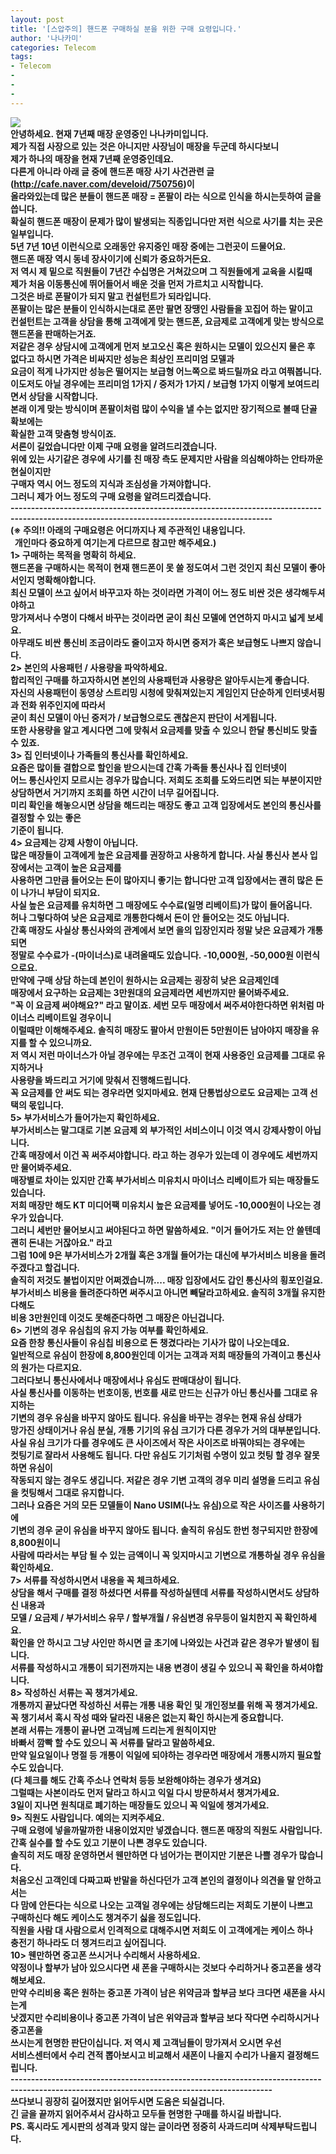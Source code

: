 ```yaml
---
layout: post
title: '[스압주의] 핸드폰 구매하실 분을 위한 구매 요령입니다.'
author: '나나카미'
categories: Telecom
tags:
- Telecom
-
-
-
---
```



<script> location.href='https://cafe.naver.com/develoid/750838' ; </script>

<div><img src="https://cafeptthumb-phinf.pstatic.net/20151002_260/hsb9504_1443716027865R7a28_JPEG/%B8%AE%B4%BA%BE%F3%B0%D4%BD%C3%C6%C7%BE%E7%BD%C4_%C0%CF%B9%DD.jpg?type=w740"><div><b></div><div><b></div><div><span>안녕하세요. 현재 7년째 매장 운영중인 나나카미입니다.</span></div><div><b></div><div><span>제가 직접 사장으로 있는 것은 아니지만 사장님이 매장을 두군데 하시다보니 </span><b></div><div><b></div><div><span>제가 하나의 매장을 현재 7년째 운영중인데요.</span></div><div><b></div><div><span>다른게 아니라 아래 글 중에 핸드폰 매장 사기 사건관련 글(</span><a href="http://cafe.naver.com/develoid/750756"><span>http://cafe.naver.com/develoid/750756</span></a><span>)이 </span><b></div><div><b></div><div><span>올라와있는데 많은 분들이 핸드폰 매장 = 폰팔이 라는 식으로 인식을 하시는듯하여 글을 씁니다.</span></div><div><b></div><div><span>확실히 핸드폰 매장이 문제가 많이 발생되는 직종입니다만 저런 식으로 사기를 치는 곳은 일부입니다.</span></div><div><b></div><div><span>5년 7년 10년 이런식으로 오래동안 유지중인 매장 중에는 그런곳이 드물어요.</span></div><div><b></div><div><span>핸드폰 매장 역시 동네 장사이기에 신뢰가 중요하거든요.</span></div><div><b></div><div><span>저 역시 제 밑으로 직원들이 7년간 수십명은 거쳐갔으며 그 직원들에게 교육을 시킬때</span></div><div><b></div><div><span>제가 처음 이동통신에 뛰어들어서 배운 것을 먼저 가르치고 시작합니다.</span></div><div><b></div><div><span>그것은 바로 폰팔이가 되지 말고 컨설턴트가 되라입니다.</span></div><div><b></div><div><span>폰팔이는 많은 분들이 인식하시는대로 폰만 팔면 장땡인 사람들을 꼬집어 하는 말이고</span></div><div><b></div><div><span>컨설턴트는 고객을 상담을 통해 고객에게 맞는 핸드폰, 요금제로 고객에게 맞는 방식으로 핸드폰을 판매하는거죠.</span></div><div><b></div><div><span>저같은 경우 상담시에 고객에게 먼저 보고오신 혹은 원하시는 모델이 있으신지 물은 후</span></div><div><b></div><div><span>없다고 하시면 가격은 비싸지만 성능은 최상인 프리미엄 모델과 </span><b></div><b><div><span>요금이 적게 나가지만 성능은 떨어지는 보급형 어느쪽으로 봐드릴까요 라고 여쭤봅니다.</span></div><div><b></div><div><span>이도저도 아닐 경우에는 프리미엄 1가지 / 중저가 1가지 / 보급형 1가지 이렇게 보여드리면서 상담을 시작합니다.</span></div><div><b></div><div><span>본래 이게 맞는 방식이며 폰팔이처럼 많이 수익을 낼 수는 없지만 장기적으로 볼때 단골 확보에는</span></div><div><b></div><div><span>확실한 고객 맞춤형 방식이죠.</span></div><div><b></div><div><span>서론이 길었습니다만 이제 구매 요령을 알려드리겠습니다.</span></div><div><b></div><div><span>위에 있는 사기같은 경우에 사기를 친 매장 측도 문제지만 사람을 의심해야하는 안타까운 현실이지만</span></div><div><b></div><div><span>구매자 역시 어느 정도의 지식과 조심성을 가져야합니다.</span></div><div><b></div><div><span>그러니 제가 어느 정도의 구매 요령을 알려드리겠습니다.</span></div><div><b></div><div><span><span>--------------------------------------------------------------------------------------------------------------------------------------------</span></span></div><div><b><span><b></span></b></div><div><b><span>(※ 주의!! 아래의 구매요령은 어디까지나 제 주관적인 내용입니다. <b></span></b></div><div><b><span>&nbsp; 개인마다 중요하게 여기는게 다르므로 참고만 해주세요.)</span></b></div><div><span><b></span></div><div><span><b></span></div><div><span><b></span></div><div><b><span>1&gt; 구매하는 목적을 명확히 하세요.</span></b></div><div><span><b></span></div><div><span>핸드폰을 구매하시는 목적이 현재 핸드폰이 못 쓸 정도여서 그런 것인지 최신 모델이 좋아서인지 명확해야합니다.</span></div><div><span><b></span></div><div><span>최신 모델이 쓰고 싶어서 바꾸고자 하는 것이라면 가격이 어느 정도 비싼 것은 생각해두셔야하고</span></div><div><span><b></span></div><div><span>망가져서나 수명이 다해서 바꾸는 것이라면 굳이 최신 모델에 연연하지 마시고 넓게 보세요.</span></div><div><span><b></span></div><div><span>아무래도 비싼 통신비 조금이라도 줄이고자 하시면 중저가 혹은 보급형도 나쁘지 않습니다.<b></span></div><div><span><b></span></div><div><span><b></span></div><div><b><span>2&gt; 본인의 사용패턴 / 사용량을 파악하세요.</span></b></div><div><span><b></span></div><span>합리적인 구매를 하고자하시면</span><span> 본인의 사용패턴과 사용량은 알아두시는게 좋습니다.</span><div><span><b></span></div><div><span>자신의 사용패턴이 동영상 스트리밍 시청에 맞춰져있는지 게임인지 단순하게 인터넷서핑과 전화 위주인지에 따라서</span></div><div><span><b></span></div><div><span>굳이 최신 모델이 아닌 중저가 / 보급형으로도 괜찮은지 판단이 서게됩니다.</span></div><div><span><b></span></div><div><span>또한 사용량을 알고 계시다면 그에 맞춰서 요금제를 맞출 수 있으니 한달 통신비도 맞출 수 있죠.</span></div><div><span><b></span></div><div><span><b></span></div><div><b><span>3&gt; 집 인터넷이나 가족들의 통신사를 확인하세요.</span></b></div><div><span><b></span></div><div><span>요즘은 많이들 결합으로 할인을 받으시는데 간혹 가족들 통신사나 집 인터넷이 <b></span></div><div><span><b></span></div><div><span>어느 통신사인지 모르시는 경우가 많습니다. 저희도 조회를 도와드리면 되는 부분이지만</span></div><div><span><b></span></div><div><span>상담하면서 거기까지 조회를 하면 시간이 너무 길어집니다.</span></div><div><span><b></span></div><div><span>미리 확인을 해놓으시면 상담을 해드리는 매장도 좋고 고객 입장에서도 본인의 통신사를 결정할 수 있는 좋은</span></div><div><span><b></span></div><div><span>기준이 됩니다.<b></span></div><div><span><b></span></div><div><span><b></span></div><div><b><span>4&gt; 요금제는 강제 사항이 아닙니다.</span></b></div><div><span></span><b><div><span>많은 매장들이 고객에게 높은 요금제를 권장하고 사용하게 합니다. 사실 통신사 본사 입장에서는 고객이 높은 요금제를</span></div><div><span><b></span></div><span>사용하면 그만큼 들어오는 돈이 많아지니 좋기는 합니다만 고객 입장에서는 괜히 많은 돈이 나가니 부담이 되지요.</span></div><div><b></div><div><span>사실 높은 요금제를 유치하면 그 매장에도 수수료(일명 리베이트)가 많이 들어옵니다.</span></div><div><b></div><div><span>허나 그렇다하여 낮은 요금제로 개통한다해서 돈이 안 들어오는 것도 아닙니다.</span></div><div><b></div><div><span>간혹 매장도 사실상 통신사와의 관계에서 보면 을의 입장인지라 정말 낮은 요금제가 개통되면</span></div><div><b></div><div><span>정말로 수수료가 -(마이너스)로 내려올때도 있습니다. -10,000원, -50,000원 이런식으로요.</span></div><div><b></div><div><span>만약에 구매 상담 하는데 본인이 원하시는 요금제는 굉장히 낮은 요금제인데</span></div><div><b></div><div><span>매장에서 요구하는 요금제는 3만원대의 요금제라면 세번까지만 물어봐주세요.</span></div><div><b></div><div><span>"꼭 이 요금제 써야해요?" 라고 말이죠. 세번 모두 매장에서 써주셔야한다하면 위처럼 마이너스 리베이트일 경우이니</span></div><div><b></div><div><span>이럴때만 이해해주세요. 솔직히 매장도 팔아서 만원이든 5만원이든 남아야지 매장을 유지를 할 수 있으니까요.</span></div><div><span><b></span></div><div><span>저 역시 저런 마이너스가 아닐 경우에는 무조건 고객이 현재 사용중인 요금제를 그대로 유지하거나</span></div><div><span><b></span></div><div><span>사용량을 봐드리고 거기에 맞춰서 진행해드립니다.</span><b></div><div><b></div><div><span>꼭 요금제를 안 써도 되는 경우라면 잊지마세요. 현재 단통법상으로도 요금제는 고객 선택의 몫입니다.</span></div><div><b></div><div><b></div><div><b><span>5&gt; 부가서비스가 들어가는지 확인하세요.</span></b></div><div><span><b></span></div><div><span>부가서비스는 말그대로 기본 요금제 외 부가적인 서비스이니 이것 역시 강제사항이 아닙니다.</span></div><div><span><b></span></div><div><span>간혹 매장에서 이건 꼭 써주셔야합니다. 라고 하는 경우가 있는데 이 경우에도 세번까지만 물어봐주세요.</span></div><div><span><b></span></div><div><span>매장별로 차이는 있지만 간혹 부가서비스 미유치시 마이너스 리베이트가 되는 매장들도 있습니다.</span></div><div><span><b></span></div><div><span>저희 매장만 해도 KT 미디어팩 미유치시 높은 요금제를 넣어도 -10,000원이 나오는 경우가 있습니다.</span></div><div><span><b></span></div><div><span>그러니 세번만 물어보시고 써야된다고 하면 말씀하세요. "이거 들어가도 저는 안 쓸텐데 괜히 돈내는 거잖아요." 라고</span></div><div><span><b></span></div><div><span>그럼 10에 9은 부가서비스가 2개월 혹은 3개월 들어가는 대신에 부가서비스 비용을 돌려주겠다고 할겁니다.</span></div><div><span><b></span></div><div><span>솔직히 저것도 불법이지만 어쩌겠습니까.... 매장 입장에서도 갑인 통신사의 횡포인걸요.</span></div><div><span><b></span></div><div><span>부가서비스 비용을 돌려준다하면 써주시고 아니면 빼달라고하세요. 솔직히 3개월 유지한다해도</span></div><div><span><b></span></div><div><span>비용 3만원인데 이것도 못해준다하면 그 매장은 아닌겁니다.</span></div><div><span><b></span></div><div><span><b></span></div><div><b><span>6&gt; 기변의 경우 유심칩의 유지 가능 여부를 확인하세요.</span></b></div><div><span><b></span></div><div><span>요즘 한창 통신사들이 유심칩 비용으로 돈 챙겼다라는 기사가 많이 나오는데요.</span></div><div><span><b></span></div><div><span>일반적으로 유심이 한장에 8,800원인데 이거는 고객과 저희 매장들의 가격이고 통신사의 원가는 다르지요.</span></div><div><span><b></span></div><div><span>그러다보니 통신사에서나 매장에서나 유심도 판매대상이 됩니다.<b></span></div><div><span><b></span></div><div><span>사실 통신사를 이동하는 번호이동, 번호를 새로 만드는 신규가 아닌 통신사를 그대로 유지하는</span></div><div><span><b></span></div><div><span>기변의 경우 유심을 바꾸지 않아도 됩니다. 유심을 바꾸는 경우는 현재 유심 상태가</span></div><div><span><b></span></div><div><span>망가진 상태이거나 유심 분실, 개통 기기의 유심 크기가 다른 경우가 거의 대부분입니다.</span></div><div><span><b></span></div><div><span>사실 유심 크기가 다를 경우에도 큰 사이즈에서 작은 사이즈로 바꿔야되는 경우에는</span></div><div><span><b></span></div><div><span>컷팅기로 잘라서 사용해도 됩니다. 다만 유심도 기기처럼 수명이 있고 컷팅 할 경우 잘못하면 유심이</span></div><div><span><b></span></div><div><span>작동되지 않는 경우도 생깁니다. 저같은 경우 기변 고객의 경우 미리 설명을 드리고 유심을 컷팅해서 그대로 유지합니다.</span></div><div><span><b></span></div><div><span>그러나 요즘은 거의 모든 모델들이 Nano USIM(나노 유심)으로 작은 사이즈를 사용하기에</span></div><div><span><b></span></div><div><span>기변의 경우 굳이 유심을 바꾸지 않아도 됩니다. 솔직히 유심도 한번 청구되지만 한장에 8,800원이니 <b></span></div><div><span><b></span></div><div><span>사람에 따라서는 부담 될 수 있는 금액이니 꼭 잊지마시고 기변으로 개통하실 경우 유심을 확인하세요.<b></span></div><div><span><b></span></div><div><span><b></span></div><div><b><span>7&gt; 서류를 작성하시면서 내용을 꼭 체크하세요.</span></b></div><div><span><b></span></div><div><span>상담을 해서 구매를 결정 하셨다면 서류를 작성하실텐데 서류를 작성하시면서도 상담하신 내용과</span></div><div><span><b></span></div><div><span>모델 / 요금제 / 부가서비스 유무 / 할부개월 / 유심변경 유무등이 일치한지 꼭 확인하세요.</span></div><div><span><b></span></div><div><span>확인을 안 하시고 그냥 사인만 하시면 글 초기에 나와있는 사건과 같은 경우가 발생이 됩니다.</span></div><div><span><b></span></div><div><span>서류를 작성하시고 개통이 되기전까지는 내용 변경이 생길 수 있으니 꼭 확인을 하셔야합니다.</span></div><div><span><b></span></div><div><span><b></span></div><div><b><span>8&gt; 작성하신 서류는 꼭 챙겨가세요.</span></b></div><div><span><b></span></div><div><span>개통까지 끝났다면 작성하신 서류는 개통 내용 확인 및 개인정보를 위해 꼭 챙겨가세요.</span></div><div><span><b></span></div><div><span>꼭 챙기셔서 혹시 작성 때와 달라진 내용은 없는지 확인 하시는게 중요합니다.</span></div><div><span><b></span></div><div><span>본래 서류는 개통이 끝나면 고객님께 드리는게 원칙이지만</span></div><div><span><b></span></div><div><span>바빠서 깜빡 할 수도 있으니 꼭 서류를 달라고 말씀하세요.</span></div><div><span><b></span></div><div><span>만약 일요일이나 명절 등 개통이 익일에 되야하는 경우라면 매장에서 개통시까지 필요할 수도 있습니다.</span></div><div><span>(다 체크를 해도 간혹 주소나 연락처 등등 보완해야하는 경우가 생겨요)</span></div><div><span><b></span></div><div><span>그럴때는 사본이라도 먼저 달라고 하시고 익일 다시 방문하셔서 챙겨가세요.</span></div><div><span><b></span></div><div><span>3일이 지나면 원칙대로 폐기하는 매장들도 있으니 꼭 익일에 챙겨가세요.</span></div><div><span><b></span></div><div><span><b></span></div><div><b><span>9&gt; 직원도 사람입니다. 예의는 지켜주세요.</span></b></div><div><span><b></span></div><div><span>구매 요령에 넣을까말까한 내용이었지만 넣겠습니다. 핸드폰 매장의 직원도 사람입니다.</span></div><div><span><b></span></div><div><span>간혹 실수를 할 수도 있고 기분이 나쁜 경우도 있습니다.</span></div><div><span><b></span></div><div><span>솔직히 저도 매장 운영하면서 웬만하면 다 넘어가는 편이지만 기분은 나쁠 경우가 많습니다.</span></div><div><span><b></span></div><div><span>처음오신 고객인데 다짜고짜 반말을 하신다던가 고객 본인의 결정이나 의견을 말 안하고서는 <b></span></div><div><span><b></span></div><div><span>다 맘에 안든다는 식으로 나오는 고객일 경우에는 상담해드리는 저희도 기분이 나쁘고</span></div><div><span><b></span></div><div><span>구매하신다 해도 케이스도 챙겨주기 싫을 정도입니다.</span></div><div><span><b></span></div><div><span>직원을 사람 대 사람으로서 인격적으로 대해주시면 저희도 이 고객에게는 케이스 하나</span></div><div><span><b></span></div><div><span>충전기 하나라도 더 챙겨드리고 싶어집니다.</span></div><div><span><b></span></div><div><span><b></span></div><div><b><span>10&gt; 웬만하면 중고폰 쓰시거나 수리해서 사용하세요.</span></b></div><div><span><b></span></div><div><span>약정이나 할부가 남아 있으시다면 새 폰을 구매하시는 것보다 수리하거나 중고폰을 생각해보세요.</span></div><div><span><b></span></div><div><span>만약 수리비용 혹은 원하는 중고폰 가격이 남은 위약금과 할부금 보다 크다면 새폰을 사시는게 <b></span></div><div><span><b></span></div><div><span>낫겠지만 수리비용이나 중고폰 가격이 남은 위약금과 할부금 보다 작다면 수리하시거나 중고폰을</span></div><div><span><b></span></div><div><span>쓰시는게 현명한 판단이십니다. 저 역시 제 고객님들이 망가져서 오시면 우선</span></div><div><span><b></span></div><div><span>서비스센터에서 수리 견적 뽑아보시고 비교해서 새폰이 나을지 수리가 나을지 결정해드립니다.</span></div><div><span><b></span></div><div><b><span><span><span>--------------------------------------------------------------------------------------------------------------------------------------------</span></span></span></div><div><span><span><b></span></span></div><div><span><span><b></span></span></div><div><span><span>쓰다보니 굉장히 길어졌지만 읽어두시면 도움은 되실겁니다.</span></span></div><div><span><span><b></span></span></div><div><span><span><span>긴 글을 끝까지 읽어주셔서 감사하고 모두들 현명한 구매를 하시길 바랍니다.</span></span></span></div><div><span><span><span><b></span></span></span></div><div><span><span><span><b></span></span></span></div><div><span><span><span><b></span></span></span></div><div><span><span><span><b></span></span></span></div><div><span><span><span>PS. 혹시라도 게시판의 성격과 맞지 않는 글이라면 정중히 사과드리며 삭제부탁드립니다.</span><b></span></span></div></div>
